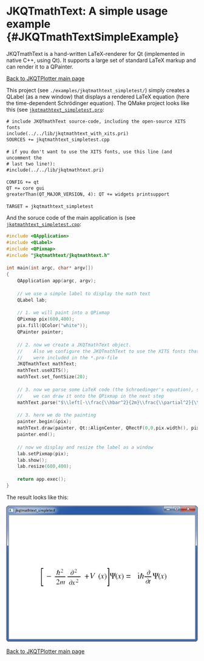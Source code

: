 # JKQTmathText: A simple usage example            {#JKQTmathTextSimpleExample}
JKQTmathText is a hand-written LaTeX-renderer for Qt (implemented in native C++, using Qt). It supports a large set of standard LaTeX markup and can render it to a QPainter.

[Back to JKQTPlotter main page](../../README.md)

This project (see `./examples/jkqtmathtext_simpletest/`) simply creates a QLabel (as a new window) that displays a rendered LaTeX equation (here the time-dependent Schrödinger equation).
The QMake project looks like this (see [`jkqtmathtext_simpletest.pro`](../jkqtmathtext_simpletest/jkqtmathtext_simpletest.pro):
```qmake
# include JKQTmathText source-code, including the open-source XITS fonts
include(../../lib/jkqtmathtext_with_xits.pri)
SOURCES += jkqtmathtext_simpletest.cpp

# if you don't want to use the XITS fonts, use this line (and uncomment the 
# last two line!):
#include(../../lib/jkqtmathtext.pri)

CONFIG += qt
QT += core gui
greaterThan(QT_MAJOR_VERSION, 4): QT += widgets printsupport

TARGET = jkqtmathtext_simpletest
```
And the soruce code of the main application is (see [`jkqtmathtext_simpletest.cpp`](../jkqtmathtext_simpletest/jkqtmathtext_simpletest.cpp):
```c++
#include <QApplication>
#include <QLabel>
#include <QPixmap>
#include "jkqtmathtext/jkqtmathtext.h"

int main(int argc, char* argv[])
{
    QApplication app(argc, argv);

    // we use a simple label to display the math text
    QLabel lab;

    // 1. we will paint into a QPixmap
    QPixmap pix(600,400);
    pix.fill(QColor("white"));
    QPainter painter;

    // 2. now we create a JKQTmathText object.
    //    Also we configure the JKQTmathText to use the XITS fonts that
    //    were included in the *.pro-file
    JKQTmathText mathText;
    mathText.useXITS();
    mathText.set_fontSize(20);

    // 3. now we parse some LaTeX code (the Schroedinger's equation), so
    //    we can draw it onto the QPixmap in the next step
    mathText.parse("$\\left[-\\frac{\\hbar^2}{2m}\\frac{\\partial^2}{\\partial x^2}+V(x)\\right]\\Psi(x)=\\mathrm{i}\\hbar\\frac{\\partial}{\\partial t}\\Psi(x)$");

    // 3. here we do the painting
    painter.begin(&pix);
    mathText.draw(painter, Qt::AlignCenter, QRectF(0,0,pix.width(), pix.height()), false);
    painter.end();

    // now we display and resize the label as a window
    lab.setPixmap(pix);
    lab.show();
    lab.resize(600,400);

    return app.exec();
}
```
The result looks like this:

![jkqtmathtext_simpletest](../../screenshots/jkqtmathtext_simpletest.png)

[Back to JKQTPlotter main page](../../README.md)